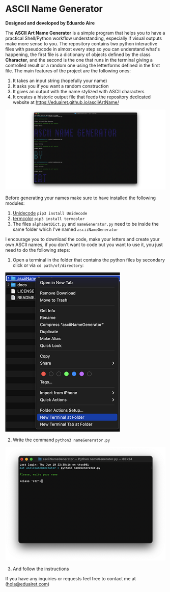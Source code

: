 # ASCII Name Generator

**Designed and developed by Eduardo Aire**

The **ASCII Art Name Generator** is a simple program that helps you to have a practical Shell/Python workflow understanding, especially if visual outputs make more sense to you. The repository contains two python interactive files with pseudocode in almost every step so you can understand what's happening, the first file is a dictionary of objects defined by the class **Character**, and the second is the one that runs in the terminal giving a controlled result or a random one using the letterforms defined in the first file. The main features of the project are the following ones:

1. It takes an input string (hopefully your name)
2. It asks you if you want a random construction
3. It gives an output with the name stylized with ASCII characters
4. It creates a historic output file that feeds the repository dedicated website at https://eduairet.github.io/asciiArtName/

![Shell program preview](/docs/ims/shellinterface.png)

Before generating your names make sure to have installed the following modules:

1. [Unidecode](https://pypi.org/project/Unidecode/) `pip3 install Unidecode`
2. [termcolor](https://pypi.org/project/termcolor/) `pip3 install termcolor`
3. The files `alphabetDict.py` and `nameGenerator.py` need to be inside the same folder which I've named `asciiNameGenerator` 

I encourage you to download the code, make your letters and create your own ASCII names, if you don't want to code but you want to use it, you just need to do the following steps:

1. Open a terminal in the folder that contains the python files by secondary click or via `cd path/of/directory`:

![Open the terminal](/docs/ims/openterminal.png)

2. Write the command `python3 nameGenerator.py`

![Run the file](/docs/ims/run.png)

3. And follow the instructions

If you have any inquiries or requests feel free to contact me at (hola@eduairet.com)
